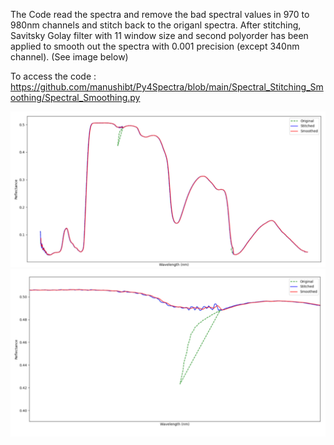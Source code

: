 The Code read the spectra and remove the bad spectral values in 970 to 980nm channels and stitch back to the origanl spectra. After stitching, Savitsky Golay filter with 11 window size and second polyorder has been applied to smooth out the spectra with 0.001 precision (except 340nm channel). (See image below)

To access the code : https://github.com/manushibt/Py4Spectra/blob/main/Spectral_Stitching_Smoothing/Spectral_Smoothing.py

![spetra](Spectra.PNG)
![spetra_zoom](Zoomed_Spectra.PNG)
